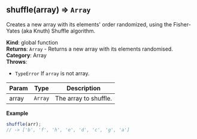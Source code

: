 <a name="shuffle"></a>

## shuffle(array) ⇒ <code>Array</code>
Creates a new array with its elements' order randomized,
using the Fisher-Yates (aka Knuth) Shuffle algorithm.

**Kind**: global function  
**Returns**: <code>Array</code> - Returns a new array with its elements randomised.  
**Category**: Array  
**Throws**:

- <code>TypeError</code> If `array` is not array.


| Param | Type | Description |
| --- | --- | --- |
| array | <code>Array</code> | The array to shuffle. |

**Example**  
```js
shuffle(arr);
// -> ['b', 'f', 'h', 'e', 'd', 'c', 'g', 'a']
```
